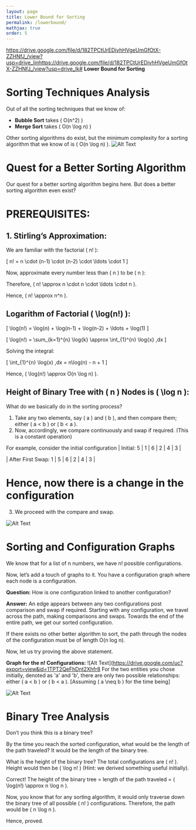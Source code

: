```yaml
---
layout: page
title: Lower Bound for Sorting
permalink: /lowerbound/
mathjax: true
order: 5
---
```


https://drive.google.com/file/d/182TPCtUrEDivhHVgeUmGfOtX-ZZHNfJ_/view?usp=drive_linhttps://drive.google.com/file/d/182TPCtUrEDivhHVgeUmGfOtX-ZZHNfJ_/view?usp=drive_lk# **Lower Bound for Sorting**
# **Sorting Techniques Analysis**

Out of all the sorting techniques that we know of:

- **Bubble Sort** takes \( O(n^2) \)
- **Merge Sort** takes \( O(n \log n) \)

Other sorting algorithms do exist, but the minimum complexity for a sorting algorithm that we know of is \( O(n \log n) \).
![Alt Text](https://drive.google.com/file/d/182TPCtUrEDivhHVgeUmGfOtX-ZZHNfJ_/view?usp=sharing)
# **Quest for a Better Sorting Algorithm**

Our quest for a better sorting algorithm begins here. But does a better sorting algorithm even exist?
# **PREREQUISITES:**

## **1. Stirling’s Approximation:**

We are familiar with the factorial \( n! \):

\[ n! = n \cdot (n-1) \cdot (n-2) \cdot \ldots \cdot 1 \]

Now, approximate every number less than \( n \) to be \( n \):

Therefore, \( n! \approx n \cdot n \cdot \ldots \cdot n \).

Hence, \( n! \approx n^n \).
## **Logarithm of Factorial \( \log(n!) \):**

\[ \log(n!) = \log(n) + \log(n-1) + \log(n-2) + \ldots + \log(1) \]

\[ \log(n!) = \sum_{k=1}^{n} \log{k} \approx \int_{1}^{n} \log{x} \,dx \]

Solving the integral:

\[ \int_{1}^{n} \log(x) \,dx = n\log(n) - n + 1 \]

Hence, \( \log(n!) \approx O(n \log n) \).

## **Height of Binary Tree with \( n \) Nodes is \( \log n \):**

What do we basically do in the sorting process?

1. Take any two elements, say \( a \) and \( b \), and then compare them; either \( a < b \) or \( b < a \).
2. Now, accordingly, we compare continuously and swap if required. (This is a constant operation)

For example, consider the initial configuration
| Initial: 5 | 1 | 6 | 2 | 4 | 3 |

| After First Swap: 1 | 5 | 6 | 2 | 4 | 3 |

# Hence, now there is a change in the configuration
3. We proceed with the compare and swap.

![Alt Text](https://drive.google.com/uc?export=view&id=1DUBObkkSi5-MOKoSHPAB5udotYHPtkay)
# Sorting and Configuration Graphs

We know that for a list of n numbers, we have n! possible configurations.

Now, let’s add a touch of graphs to it. You have a configuration graph where each node is a configuration.

**Question:** How is one configuration linked to another configuration?

**Answer:** An edge appears between any two configurations post comparison and swap if required. Starting with any configuration, we travel across the path, making comparisons and swaps. Towards the end of the entire path, we get our sorted configuration.

If there exists no other better algorithm to sort, the path through the nodes of the configuration must be of length O(n log n).

Now, let us try proving the above statement.

**Graph for the n! Configurations:**
![Alt Text](https://drive.google.com/uc?export=view&id=1TPT2QeFhDnt2Xhfr8
For the two entities you chose initially, denoted as 'a' and 'b', there are only two possible relationships: either \( a < b \) or \( b < a \). [Assuming \( a \neq b \) for the time being]

![Alt Text](https://drive.google.com/uc?export=view&id=1ce7-6Jadz2t9z7NYSM94O384ypdWGf91)

# Binary Tree Analysis

Don’t you think this is a binary tree?

By the time you reach the sorted configuration, what would be the length of the path traveled? It would be the length of the binary tree.

What is the height of the binary tree? The total configurations are \( n! \). Height would then be \( \log n! \) (Hint: we derived something useful initially).

Correct! The height of the binary tree = length of the path traveled = \( \log(n!) \approx n \log n \).

Now, you know that for any sorting algorithm, it would only traverse down the binary tree of all possible \( n! \) configurations. Therefore, the path would be \( n \log n \).

Hence, proved.


